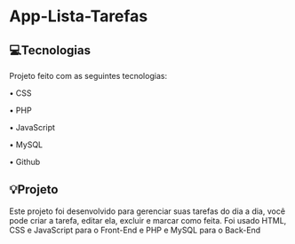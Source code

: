 # App-Lista-Tarefas

💻Tecnologias	
----

Projeto feito com as seguintes tecnologias:

• CSS

• PHP

• JavaScript

• MySQL

• Github

💡Projeto
-------

Este projeto foi desenvolvido para gerenciar suas tarefas do dia a dia, você pode criar a tarefa, editar ela, excluir e marcar como feita. Foi usado HTML, CSS e JavaScript para o Front-End e PHP e MySQL para o Back-End
